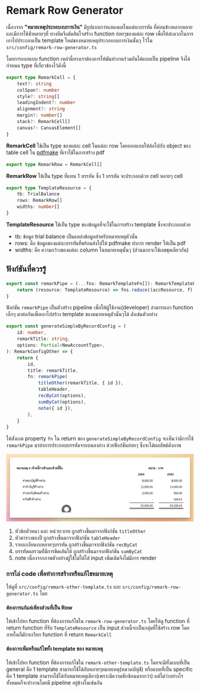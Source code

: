 # Remark Row Generator

เนื่องจาก **"หมายเหตุประกอบงบการเงิน"** มีรูปแบบการแสดงผลในแต่ละบรรทัด ที่ค่อนข้างหลากหลายและมีการใช้ซ้ำหลายๆที่ ทางทีมจึงตัดสินใจสร้าง function ย่อยๆของแต่ละ row เพื่อให้สะดวกในการเอาไปประกอบเป็น template ใหม่ของหมายเหตุประกอบงบการเงินนั้นๆ ไว้ใน `src/config/remark-row-generator.ts`

โดยการออกแบบ function เหล่านี้ทางเราต้องการให้มันทำงานร่วมกันได้แบบเป็น pipeline จึงได้กำหนด type ที่เกี่ยวข้องไว้ดังนี้

```ts
export type RemarkCell = {
	text?: string
	colSpan?: number
	style?: string[]
	leadingIndent?: number
	alignment?: string
	margin?: number[]
	stack?: RemarkCell[]
	canvas?: CanvasElement[]
}
```

**RemarkCell** ใช้เป็น type ของแต่ละ cell ในแต่ละ row โดยออกแบบให้ล้อไปกับ object ของ table cell ใน [pdfmake](https://pdfmake.github.io/docs/0.1/document-definition-object/tables/) ที่เราใช้ในการสร้าง pdf

```ts
export type RemarkRow = RemarkCell[]
```

**RemarkRow** ใช้เป็น type ที่แทน 1 บรรทัด ซึ่ง 1 บรรทัด จะประกอบด้วย cell หลายๆ cell

```ts
export type TemplateResource = {
	tb: TrialBalance
	rows: RemarkRow[]
	widths: number[]
}
```

**TemplateResource** ใช้เป็น type ของข้อมูลที่จะใช้ในการสร้าง template ซึ่งจะประกอบด้วย 
- tb: ข้อมูล trial balance เป็นแหล่งข้อมูลสำหรับหมายเหตุตัวนั้น
- rows: คือ ข้อมูลของแต่ละบรรทัดที่พร้อมส่งไปให้ pdfmake ทำการ render ให้เป็น pdf
- widths: คือ ความกว้างของแต่ละ column ในหมายเหตุนั้นๆ (ส่วนมากจะใช้เลขชุดเดียวกัน)

## ฟังก์ชันที่ควรรู้

```ts
export const remarkPipe = (...fns: RemarkTemplateFn[]): RemarkTemplateFn => {
	return (resource: TemplateResource) => fns.reduce((accResource, f) => f(accResource), resource)
}
```

ฟังก์ชัน `remarkPipe` เป็นตัวสร้าง pipeline เพื่อให้ผู้ใช้งาน(developer) สามารถเอา function เล็กๆ มาต่อกันเพื่อเอาไปสร้าง template ของหมายเหตุตัวนั้นๆได้ ดังเช่นตัวอย่าง

```ts
export const generateSimpleByRecordConfig = (
	id: number,
	remarkTitle: string,
	options: Partial<NewAccountType>,
): RemarkConfigOther => {
	return {
		id,
		title: remarkTitle,
		fn: remarkPipe(
			titleOther(remarkTitle, { id }),
			tableHeader,
			recByCat(options),
			sumByCat(options),
			note({ id }),
		),
	}
}
```

ให้สังเกต property `fn` ใน return ของ `generateSimpleByRecordConfig` จะเห็นว่ามีการใช้ `remarkPipe` มาทำการประกอบบรรทัดจากบนลงล่าง ด้วยฟังก์ชันย่อยๆ ซึ่งจะได้ผลลัพธ์ดังภาพ

![ตัวอย่าง simple](./img/remark-1.png)

1. หัวข้อตัวหนา และ หน่วย:บาท ถูกสร้างขึ้นมาจากฟังก์ชัน `titleOther`
2. หัวตารางของปี ถูกสร้างขึ้นมาจากฟังก์ชัน `tableHeader`
3. รายละเอียดงบหลายๆบรรทัด ถูกสร้างขึ้นมาจากฟังก์ชัน `recByCat`
4. บรรทัดผลรวมที่มีการขีดเส้นใต้ ถูกสร้างขึ้นมาจากฟังก์ชัน `sumByCat`
5. note เนื่องจากภาพตัวอย่างผู้ใช้ไม่ได้ใส่ input เพิ่มเติมจึงไม่มีการ render

### การไล่ code เพื่อทำการสร้างหรือแก้ไขหมายเหตุ

ให้ดูที่ `src/config/remark-other-template.ts` และ `src/config/remark-row-generator.ts` โดย

#### ต้องการแก้แค่เพียงส่วนที่เป็น Row
ให้เข้าไปหา function ที่ต้องการแก้ไขใน `remark-row-generator.ts` โดยให้ดู function ที่ return function ที่รับ `TemplateResource` เป็น input ส่วนนี้จะเป็นกลุ่มที่ใช้สร้าง row โดยภายในก็มักจะเรียก function ที่ return `RemarkCell`

#### ต้องการเพิ่มหรือแก้ไขทั้ง template ของ หมายเหตุ
ให้เข้าไปหา function ที่ต้องการแก้ไขใน `remark-other-template.ts` โดยจะมีทั้งแบบที่เป็น general คือ 1 template สามารถใช้ได้กับหลายๆหมายเหตุ(หมวดบัญชี) หรือแบบที่เป็น specific คือ 1 template สามารถใช้ได้กับหมายเหตุเดียว(เพราะมีความซับซ้อนมากกว่า) แต่ไม่ว่าอย่างไรทั้งหมดก็จะทำงานโดยมี pipeline อยู่ข้างในเช่นกัน